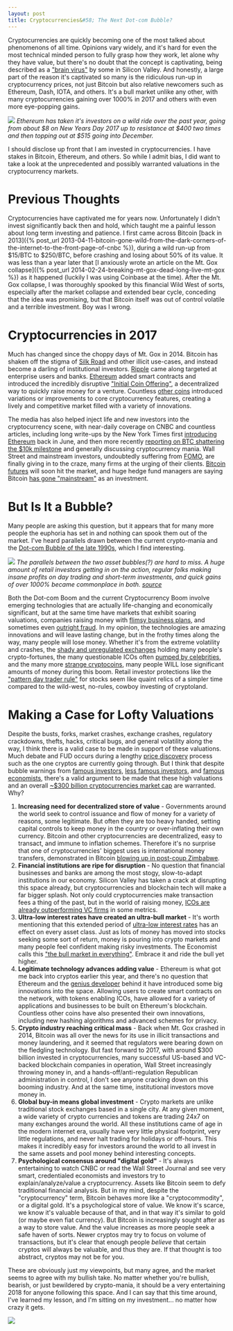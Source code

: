 ```yaml
---
layout: post
title: Cryptocurrencies&#58; The Next Dot-com Bubble?
---
```

Cryptocurrencies are quickly becoming one of the most talked about phenomenons of all time. Opinions vary widely, and it's hard for even the most technical minded person to fully grasp how they work, let alone why they have value, but there's no doubt that the concept is captivating, being described as a ["brain virus"](https://techcrunch.com/2017/09/18/ethereum-will-replace-visa-in-a-couple-of-years-says-founder/) by some in Silicon Valley. And honestly, a large part of the reason it's captivated so many is the ridiculous run-up in cryptocurrency prices, not just Bitcoin but also relative newcomers such as Ethereum, Dash, IOTA, and others. It's a bull market unlike any other, with many cryptocurrencies gaining over 1000% in 2017 and others with even more eye-popping gains.

![](/images/ethereum-bull.png)
*Ethereum has taken it's investors on a wild ride over the past year, going from about $8 on New Years Day 2017 up to resistance at $400 two times and then topping out at $515 going into December.*

I should disclose up front that I am invested in cryptocurrencies. I have stakes in Bitcoin, Ethereum, and others. So while I admit bias, I did want to take a look at the unprecedented and possibly warranted valuations in the cryptocurrency markets. 

# Previous Thoughts

Cryptocurrencies have captivated me for years now. Unfortunately I didn't invest significantly back then and hold, which taught me a painful lesson about long term investing and patience. I first came across Bitcoin [back in 2013]({% post_url 2013-04-11-bitcoin-gone-wild-from-the-dark-corners-of-the-internet-to-the-front-page-of-cnbc %}), during a wild run-up from $15/BTC to $250/BTC, before crashing and losing about 50% of its value. It was less than a year later that [I anxiously wrote an article on the Mt. Gox collapse]({% post_url 2014-02-24-breaking-mt-gox-dead-long-live-mt-gox %}) as it happened (luckily I was using Coinbase at the time). After the Mt. Gox collapse, I was thoroughly spooked by this financial Wild West of sorts, especially after the market collapse and extended bear cycle, conceding that the idea was promising, but that Bitcoin itself was out of control volatile and a terrible investment. Boy was I wrong.

# Cryptocurrencies in 2017

Much has changed since the choppy days of Mt. Gox in 2014. Bitcoin has shaken off the stigma of [Silk Road](https://en.wikipedia.org/wiki/Silk_Road_(marketplace)) and other illicit use-cases, and instead become a darling of institutional investors. [Ripple](https://en.wikipedia.org/wiki/Ripple_(payment_protocol)) came along targeted at enterprise users and banks. [Ethereum](https://en.wikipedia.org/wiki/Ethereum) added smart contracts and introduced the incredibly disruptive ["Initial Coin Offering"](https://www.investopedia.com/terms/i/initial-coin-offering-ico.asp), a decentralized way to quickly raise money for a venture. Countless [other coins](https://coinmarketcap.com/) introduced variations or improvements to core cryptocurrency features, creating a lively and competitive market filled with a variety of innovations. 

The media has also helped inject life and new investors into the cryptocurrency scene, with near-daily coverage on CNBC and countless articles, including long write-ups by the New York Times first [introducing Ethereum](https://www.nytimes.com/2017/06/19/business/dealbook/ethereum-bitcoin-digital-currency.html) back in June, and then more recently [reporting on BTC shattering the $10k milestone](https://www.nytimes.com/2017/11/27/technology/bitcoin-price-10000.html) and generally discussing cryptocurrency mania. Wall Street and mainstream investors, undoubtedly suffering from [FOMO](https://www.urbandictionary.com/define.php?term=fomo), are finally giving in to the craze, many firms at the urging of their clients. [Bitcoin futures](https://www.coindesk.com/cmes-bitcoin-futures-likely-start-trading-december-11/) will soon hit the market, and huge hedge fund managers are saying Bitcoin [has gone "mainstream"](http://www.foxbusiness.com/markets/2017/11/30/bitcoin-is-going-mainstream-billionaire-investor-mike-novogratz-says.html) as an investment. 

# But Is It a Bubble?

Many people are asking this question, but it appears that for many more people the euphoria has set in and nothing can spook them out of the market. I've heard parallels drawn between the current crypto-mania and the [Dot-com Bubble of the late 1990s](https://en.wikipedia.org/wiki/Dot-com_bubble), which I find interesting. 

![](/images/wikipedia-dot-com-bubble.png)
*The parallels between the two asset bubbles(?) are hard to miss. A huge amount of retail investors getting in on the action, regular folks making insane profits on day trading and short-term investments, and quick gains of over 1000% became commonplace in both. [source](https://en.wikipedia.org/wiki/Dot-com_bubble)*

Both the Dot-com Boom and the current Cryptocurrency Boom involve emerging technologies that are actually life-changing and economically significant, but at the same time have markets that exhibit soaring valuations, companies raising money with [flimsy business plans](http://fortune.com/2017/08/29/sec-blockchain-ico-scam/), and sometimes even [outright fraud](https://news.bitcoin.com/cracks-appear-critics-label-bitconnect-ponzi-scheme/). In my opinion, the technologies are amazing innovations and will leave lasting change, but in the frothy times along the way, many people will lose money. Whether it's from the extreme volatility and crashes, the [shady and unregulated exchanges](https://www.wired.com/2014/03/bitcoin-exchange/) holding many people's crypto-fortunes, the many questionable ICOs often [pumped by celebrities](https://twitter.com/kevinhart4real/status/909097402006671363), and the many more [strange cryptocoins](https://coinmarketcap.com/currencies/pepe-cash/), many people WILL lose significant amounts of money during this boom. Retail investor protections like the ["pattern day trader rule"](http://www.finra.org/investors/day-trading-margin-requirements-know-rules) for stocks seem like quaint relics of a simpler time compared to the wild-west, no-rules, cowboy investing of cryptoland.

# Making a Case for Lofty Valuations

Despite the busts, forks, market crashes, exchange crashes, regulatory crackdowns, thefts, hacks, critical bugs, and general volatility along the way, I think there is a valid case to be made in support of these valuations. Much debate and FUD occurs during a lengthy [price discovery](https://en.wikipedia.org/wiki/Price_discovery) process such as the one cryptos are currently going through. But I think that despite bubble warnings from [famous investors](https://www.coindesk.com/real-bubble-billionaire-warren-buffett-doubles-bitcoin-doubt/), [less famous investors](https://www.reuters.com/article/saudi-kingdom-holding-bitcoin/update-1-bitcoin-is-enron-in-the-making-saudi-prince-alwaleed-says-idUSL8N1MY411), and [famous economists](http://reason.com/blog/2017/11/30/bitcoin-joseph-stiglitz-crypto-outlaw), there's a valid argument to be made that these high valuations and an overall [~$300 billion cryptocurrencies market cap](https://coinmarketcap.com/charts/) are warranted. Why?

1. **Increasing need for decentralized store of value** - Governments around the world seek to control issuance and flow of money for a variety of reasons, some legitimate. But often they are too heavy handed, setting capital controls to keep money in the country or over-inflating their own currency. Bitcoin and other cryptocurrencies are decentralized, easy to transact, and immune to inflation schemes. Therefore it's no surprise that one of cryptocurrencies' biggest uses is international money transfers, demonstrated in Bitcoin [blowing up in post-coup Zimbabwe](http://money.cnn.com/2017/11/16/investing/bitcoin-zimbabwe-price/index.html).
2. **Financial institutions are ripe for disruption** - No question that financial businesses and banks are among the most stogy, slow-to-adapt institutions in our economy. Silicon Valley has taken a crack at disrupting this space already, but cryptocurrencies and blockchain tech will make a far bigger splash. Not only could cryptocurrencies make transaction fees a thing of the past, but in the world of raising money, [ICOs are already outperforming VC firms](https://techcrunch.com/2017/09/07/ico-report-q2-coindesk/) in some metrics.
3. **Ultra-low interest rates have created an ultra-bull market** - It's worth mentioning that this extended period of [ultra-low interest rates](https://seekingalpha.com/article/4127401-consequences-permanently-low-interest-rates) has an effect on every asset class. Just as lots of money has moved into stocks seeking some sort of return, money is pouring into crypto markets and many people feel confident making risky investments. The Economist calls this ["the bull market in everything"](https://www.economist.com/news/leaders/21730019-ultra-loose-monetary-policy-coming-end-it-best-tread-carefully-asset-prices-are). Embrace it and ride the bull yet higher.
4. **Legitimate technology advances adding value** - Ethereum is what got me back into cryptos earlier this year, and there's no question that Ethereum and the [genius developer](https://en.wikipedia.org/wiki/Vitalik_Buterin) behind it have introduced some big innovations into the space. Allowing users to create smart contracts on the network, with tokens enabling ICOs, have allowed for a variety of applications and businesses to be built on Ethereum's blockchain. Countless other coins have also presented their own innovations, including new hashing algorithms and advanced schemes for privacy.
5. **Crypto industry reaching critical mass** - Back when Mt. Gox crashed in 2014, Bitcoin was all over the news for its use in illicit transactions and money laundering, and it seemed that regulators were bearing down on the fledgling technology. But fast forward to 2017, with around $300 billion invested in cryptocurrencies, many successful US-based and VC-backed blockchain companies in operation, Wall Street increasingly throwing money in, and a hands-off/anti-regulation Republican administration in control, I don't see anyone cracking down on this booming industry. And at the same time, institutional investors move money in.
6. **Global buy-in means global investment** - Crypto markets are unlike traditional stock exchanges based in a single city. At any given moment, a wide variety of crypto currencies and tokens are trading 24x7 on many exchanges around the world. All these institutions came of age in the modern internet era, usually have very little physical footprint, very little regulations, and never halt trading for holidays or off-hours. This makes it incredibly easy for investors around the world to all invest in the same assets and pool money behind interesting concepts.
7. **Psychological consensus around "digital gold"** - It's always entertaining to watch CNBC or read the Wall Street Journal and see very smart, credentialed economists and investors try to explain/analyze/value a cryptocurrency. Assets like Bitcoin seem to defy traditional financial analysis. But in my mind, despite the "cryptocurrency" term, Bitcoin behaves more like a "cryptocommodity", or a digital gold. It's a psychological store of value. We know it's scarce, we know it's valuable because of that, and in that way it's similar to gold (or maybe even fiat currency). But Bitcoin is increasingly sought after as a way to store value. And the value increases as more people seek a safe haven of sorts. Newer cryptos may try to focus on volume of transactions, but it's clear that enough people *believe* that certain cryptos will always be valuable, and thus they are. If that thought is too abstract, cryptos may not be for you.

These are obviously just my viewpoints, but many agree, and the market seems to agree with my bullish take. No matter whether you're bullish, bearish, or just bewildered by crypto-mania, it should be a very entertaining 2018 for anyone following this space. And I can say that this time around, I've learned my lesson, and I'm sitting on my investment... no matter how crazy it gets.

![](/images/costanza-investing.jpg)
